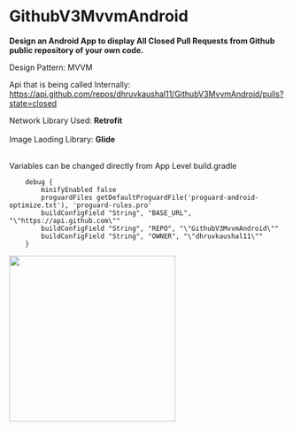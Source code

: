 # GithubV3MvvmAndroid
<b>Design an Android App to display All Closed Pull Requests from Github public repository of your own code.</b>

Design Pattern: MVVM<br>

Api that is being called Internally: https://api.github.com/repos/dhruvkaushal11/GithubV3MvvmAndroid/pulls?state=closed<br>

Network Library Used:  <b>Retrofit </b><br><br>
Image Laoding Library: <b>Glide</b><br><br>


Variables can be changed directly from App Level build.gradle

        debug {
            minifyEnabled false
            proguardFiles getDefaultProguardFile('proguard-android-optimize.txt'), 'proguard-rules.pro'
            buildConfigField "String", "BASE_URL", "\"https://api.github.com\""
            buildConfigField "String", "REPO", "\"GithubV3MvvmAndroid\""
            buildConfigField "String", "OWNER", "\"dhruvkaushal11\""
        }
    


<img src='https://sagemaker-ap-south-1-718161324995.s3.ap-south-1.amazonaws.com/ScreenShot.png' width="300px">
